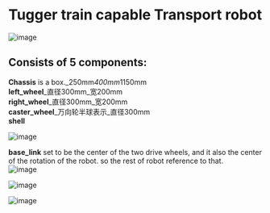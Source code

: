 # Tugger train capable Transport robot

![image](https://github.com/Guo-baiyi/Transport_robot/assets/120784487/5a250651-94f5-4513-88d2-539453641b03)

## Consists of 5 components:  

**Chassis** is a box._250mm*400mm*1150mm  
**left_wheel**_直径300mm_宽200mm  
**right_wheel**_直径300mm_宽200mm  
**caster_wheel**_万向轮半球表示_直径300mm  
**shell** 

![image](https://github.com/Guo-baiyi/Transport_robot/assets/120784487/48104e2b-fdca-4692-8ee5-0ac0a42e17a9)

**base_link** set to be the center of the two drive wheels, and it also the center of the rotation of the robot. so the rest of robot reference to that.  
![image](https://github.com/Guo-baiyi/Transport_robot/assets/120784487/4103c66b-4712-43a0-a28a-90abd90c6734)

![image](https://github.com/Guo-baiyi/Transport_robot/assets/120784487/1921fc2e-5d6c-47fd-b078-06267bee65be)

![image](https://github.com/Guo-baiyi/guo_baiyi/assets/120784487/255bc9ed-0fd2-4fd2-988f-8641577df210)  
